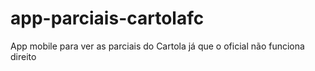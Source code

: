 # app-parciais-cartolafc
App mobile para ver as parciais do Cartola já que o oficial não funciona direito
